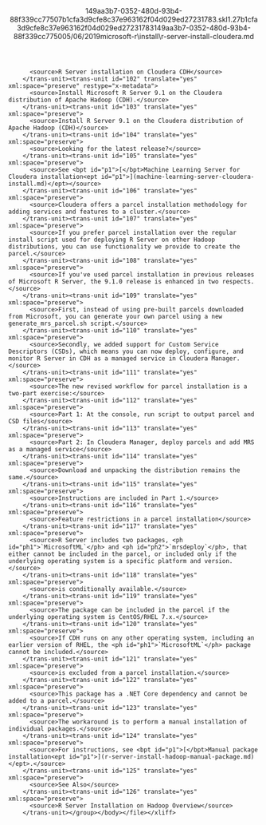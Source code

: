 <?xml version="1.0"?><xliff version="1.2" xmlns="urn:oasis:names:tc:xliff:document:1.2" xmlns:xsi="http://www.w3.org/2001/XMLSchema-instance" xsi:schemaLocation="urn:oasis:names:tc:xliff:document:1.2 xliff-core-1.2-transitional.xsd"><file datatype="xml" original="r-server-install-cloudera.md" source-language="en-US" target-language="en-US"><header><tool tool-id="mdxliff" tool-name="mdxliff" tool-version="1.0-1931010" tool-company="Microsoft" /><xliffext:skl_file_name xmlns:xliffext="urn:microsoft:content:schema:xliffextensions">149aa3b7-0352-480d-93b4-88f339cc77507b1cfa3d9cfe8c37e963162f04d029ed27231783.skl</xliffext:skl_file_name><xliffext:version xmlns:xliffext="urn:microsoft:content:schema:xliffextensions">1.2</xliffext:version><xliffext:ms.openlocfilehash xmlns:xliffext="urn:microsoft:content:schema:xliffextensions">7b1cfa3d9cfe8c37e963162f04d029ed27231783</xliffext:ms.openlocfilehash><xliffext:ms.sourcegitcommit xmlns:xliffext="urn:microsoft:content:schema:xliffextensions">149aa3b7-0352-480d-93b4-88f339cc7750</xliffext:ms.sourcegitcommit><xliffext:ms.lasthandoff xmlns:xliffext="urn:microsoft:content:schema:xliffextensions">05/06/2019</xliffext:ms.lasthandoff><xliffext:ms.openlocfilepath xmlns:xliffext="urn:microsoft:content:schema:xliffextensions">microsoft-r\install\r-server-install-cloudera.md</xliffext:ms.openlocfilepath></header><body><group id="content" extype="content"><trans-unit id="101" translate="yes" xml:space="preserve" restype="x-metadata">
          <source>R Server installation on Cloudera CDH</source>
        </trans-unit><trans-unit id="102" translate="yes" xml:space="preserve" restype="x-metadata">
          <source>Install Microsoft R Server 9.1 on the Cloudera distribution of Apache Hadoop (CDH).</source>
        </trans-unit><trans-unit id="103" translate="yes" xml:space="preserve">
          <source>Install R Server 9.1 on the Cloudera distribution of Apache Hadoop (CDH)</source>
        </trans-unit><trans-unit id="104" translate="yes" xml:space="preserve">
          <source>Looking for the latest release?</source>
        </trans-unit><trans-unit id="105" translate="yes" xml:space="preserve">
          <source>See <bpt id="p1">[</bpt>Machine Learning Server for Cloudera installation<ept id="p1">](machine-learning-server-cloudera-install.md)</ept></source>
        </trans-unit><trans-unit id="106" translate="yes" xml:space="preserve">
          <source>Cloudera offers a parcel installation methodology for adding services and features to a cluster.</source>
        </trans-unit><trans-unit id="107" translate="yes" xml:space="preserve">
          <source>If you prefer parcel installation over the regular install script used for deploying R Server on other Hadoop distributions, you can use functionality we provide to create the parcel.</source>
        </trans-unit><trans-unit id="108" translate="yes" xml:space="preserve">
          <source>If you've used parcel installation in previous releases of Microsoft R Server, the 9.1.0 release is enhanced in two respects.</source>
        </trans-unit><trans-unit id="109" translate="yes" xml:space="preserve">
          <source>First, instead of using pre-built parcels downloaded from Microsoft, you can generate your own parcel using a new generate_mrs_parcel.sh script.</source>
        </trans-unit><trans-unit id="110" translate="yes" xml:space="preserve">
          <source>Secondly, we added support for Custom Service Descriptors (CSDs), which means you can now deploy, configure, and monitor R Server in CDH as a managed service in Cloudera Manager.</source>
        </trans-unit><trans-unit id="111" translate="yes" xml:space="preserve">
          <source>The new revised workflow for parcel installation is a two-part exercise:</source>
        </trans-unit><trans-unit id="112" translate="yes" xml:space="preserve">
          <source>Part 1: At the console, run script to output parcel and CSD files</source>
        </trans-unit><trans-unit id="113" translate="yes" xml:space="preserve">
          <source>Part 2: In Cloudera Manager, deploy parcels and add MRS as a managed service</source>
        </trans-unit><trans-unit id="114" translate="yes" xml:space="preserve">
          <source>Download and unpacking the distribution remains the same.</source>
        </trans-unit><trans-unit id="115" translate="yes" xml:space="preserve">
          <source>Instructions are included in Part 1.</source>
        </trans-unit><trans-unit id="116" translate="yes" xml:space="preserve">
          <source>Feature restrictions in a parcel installation</source>
        </trans-unit><trans-unit id="117" translate="yes" xml:space="preserve">
          <source>R Server includes two packages, <ph id="ph1">`MicrosoftML`</ph> and <ph id="ph2">`mrsdeploy`</ph>, that either cannot be included in the parcel, or included only if the underlying operating system is a specific platform and version.</source>
        </trans-unit><trans-unit id="118" translate="yes" xml:space="preserve">
          <source>is conditionally available.</source>
        </trans-unit><trans-unit id="119" translate="yes" xml:space="preserve">
          <source>The package can be included in the parcel if the underlying operating system is CentOS/RHEL 7.x.</source>
        </trans-unit><trans-unit id="120" translate="yes" xml:space="preserve">
          <source>If CDH runs on any other operating system, including an earlier version of RHEL, the <ph id="ph1">`MicrosoftML`</ph> package cannot be included.</source>
        </trans-unit><trans-unit id="121" translate="yes" xml:space="preserve">
          <source>is excluded from a parcel installation.</source>
        </trans-unit><trans-unit id="122" translate="yes" xml:space="preserve">
          <source>This package has a .NET Core dependency and cannot be added to a parcel.</source>
        </trans-unit><trans-unit id="123" translate="yes" xml:space="preserve">
          <source>The workaround is to perform a manual installation of individual packages.</source>
        </trans-unit><trans-unit id="124" translate="yes" xml:space="preserve">
          <source>For instructions, see <bpt id="p1">[</bpt>Manual package installation<ept id="p1">](r-server-install-hadoop-manual-package.md)</ept>.</source>
        </trans-unit><trans-unit id="125" translate="yes" xml:space="preserve">
          <source>See Also</source>
        </trans-unit><trans-unit id="126" translate="yes" xml:space="preserve">
          <source>R Server Installation on Hadoop Overview</source>
        </trans-unit></group></body></file></xliff>